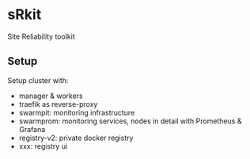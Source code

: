 # sRkit

Site Reliability toolkit

## Setup

Setup cluster with:

- manager & workers
- traefik as reverse-proxy
- swarmpit: monitoring infrastructure
- swarmprom: monitoring services, nodes in detail with Prometheus & Grafana
- registry-v2: private docker registry
- xxx: registry ui
